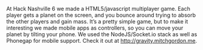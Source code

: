 At Hack Nashville 6 we made a HTML5/javascript multiplayer game. Each player gets a planet on the screen, and you bounce around trying to absorb the other players and gain mass. It’s a pretty simple game, but to make it interesting we made mobile apps as controllers, so you can move your planet by tilting your phone. We used the NodeJS/Socket.io stack as well as Phonegap for mobile support. Check it out at http://gravity.mitchgordon.me.
